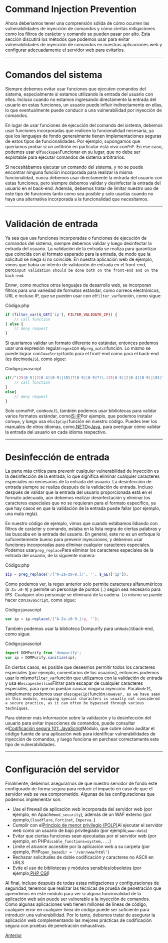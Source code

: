 # Command Injection Prevention

Ahora deberíamos tener una comprensión sólida de cómo ocurren las vulnerabilidades de inyección de comandos y cómo ciertas mitigaciones como los filtros de carácter y comando se pueden pasar por alto. Esta sección discutirá los métodos que podemos usar para evitar vulnerabilidades de inyección de comandos en nuestras aplicaciones web y configurar adecuadamente el servidor web para evitarlos.

---

# **Comandos del sistema**

Siempre debemos evitar usar funciones que ejecuten comandos del sistema, especialmente si estamos utilizando la entrada del usuario con ellos. Incluso cuando no estamos ingresando directamente la entrada del usuario en estas funciones, un usuario puede influir indirectamente en ellas, lo que eventualmente puede conducir a una vulnerabilidad por inyección de comandos.

En lugar de usar funciones de ejecución del comando del sistema, debemos usar funciones incorporadas que realicen la funcionalidad necesaria, ya que los lenguajes de fondo generalmente tienen implementaciones seguras de estos tipos de funcionalidades. Por ejemplo, supongamos que queríamos probar si un anfitrión en particular está vivo con`PHP`. En ese caso, podemos usar el`fsockopen`Funcionar en su lugar, que no debe ser explotable para ejecutar comandos de sistema arbitrarios.

Si necesitábamos ejecutar un comando del sistema, y no se puede encontrar ninguna función incorporada para realizar la misma funcionalidad, nunca debemos usar directamente la entrada del usuario con estas funciones, pero siempre debemos validar y desinfectar la entrada del usuario en el back-end. Además, debemos tratar de limitar nuestro uso de este tipo de funciones tanto como sea posible y solo usarlas cuando no haya una alternativa incorporada a la funcionalidad que necesitamos.

---

# **Validación de entrada**

Ya sea que use funciones incorporadas o funciones de ejecución de comandos del sistema, siempre debemos validar y luego desinfectar la entrada del usuario. La validación de la entrada se realiza para garantizar que coincida con el formato esperado para la entrada, de modo que la solicitud se niega si no coincide. En nuestra aplicación web de ejemplo, vimos que había un intento de validación de entrada en el front-end, pero`input validation should be done both on the front-end and on the back-end`.

En`PHP`, como muchos otros lenguajes de desarrollo web, se incorporan filtros para una variedad de formatos estándar, como correos electrónicos, URL e incluso IP, que se pueden usar con el`filter_var`función, como sigue:

Código:php

```php
if (filter_var($_GET['ip'], FILTER_VALIDATE_IP)) {
    // call function
} else {
    // deny request
}

```

Si queríamos validar un formato diferente no estándar, entonces podemos usar una expresión regular`regex`con el`preg_match`función. Lo mismo se puede lograr con`JavaScript`tanto para el front-end como para el back-end (es decir`NodeJS`), como sigue:

Código:javascript

```jsx
if(/^(25[0-5]|2[0-4][0-9]|[01]?[0-9][0-9]?)\.(25[0-5]|2[0-4][0-9]|[01]?[0-9][0-9]?)\.(25[0-5]|2[0-4][0-9]|[01]?[0-9][0-9]?)\.(25[0-5]|2[0-4][0-9]|[01]?[0-9][0-9]?)$/.test(ip)){
    // call function
}
else{
    // deny request
}

```

Solo como`PHP`, con`NodeJS`, también podemos usar bibliotecas para validar varios formatos estándar, como[IS-IP](https://www.npmjs.com/package/is-ip)Por ejemplo, que podemos instalar con`npm`, y luego usa el`isIp(ip)`función en nuestro código. Puedes leer los manuales de otros idiomas, como[.NETO](https://learn.microsoft.com/en-us/aspnet/web-pages/overview/ui-layouts-and-themes/validating-user-input-in-aspnet-web-pages-sites)o[Java](https://docs.oracle.com/cd/E13226_01/workshop/docs81/doc/en/workshop/guide/netui/guide/conValidatingUserInput.html?skipReload=true), para averiguar cómo validar la entrada del usuario en cada idioma respectivo.

---

# **Desinfección de entrada**

La parte más crítica para prevenir cualquier vulnerabilidad de inyección es la desinfección de la entrada, lo que significa eliminar cualquier caracteres especiales no necesarios de la entrada del usuario. La desinfección de entrada siempre se realiza después de la validación de entrada. Incluso después de validar que la entrada del usuario proporcionada está en el formato adecuado, aún debemos realizar desinfectación y eliminar los caracteres especiales que no se requieran para el formato específico, ya que hay casos en que la validación de la entrada puede fallar (por ejemplo, una mala regla).

En nuestro código de ejemplo, vimos que cuando estábamos lidiando con filtros de carácter y comando, estaba en la lista negra de ciertas palabras y las buscaba en la entrada del usuario. En general, este no es un enfoque lo suficientemente bueno para prevenir inyecciones, y debemos usar funciones incorporadas para eliminar cualquier caracteres especiales. Podemos usar`preg_replace`Para eliminar los caracteres especiales de la entrada del usuario, de la siguiente manera:

Código:php

```php
$ip = preg_replace('/[^A-Za-z0-9.]/', '', $_GET['ip']);

```

Como podemos ver, la regex anterior solo permite caracteres alfanuméricos (`A-Za-z0-9`) y permite un personaje de puntos (`.`) según sea necesario para IPS. Cualquier otro personaje se eliminará de la cadena. Lo mismo se puede hacer con`JavaScript`, como sigue:

Código:javascript

```jsx
var ip = ip.replace(/[^A-Za-z0-9.]/g, '');

```

También podemos usar la biblioteca Dompurify para un`NodeJS`back-end, como sigue:

Código:javascript

```jsx
import DOMPurify from 'dompurify';
var ip = DOMPurify.sanitize(ip);

```

En ciertos casos, es posible que deseemos permitir todos los caracteres especiales (por ejemplo, comentarios de los usuarios), entonces podemos usar lo mismo`filter_var`función que utilizamos con la validación de entrada y usa el`escapeshellcmd`Filtrar para escapar de cualquier caracteres especiales, para que no puedan causar ninguna inyección. Para`NodeJS`, simplemente podemos usar el`escape(ip)`función.`However, as we have seen in this module, escaping special characters is usually not considered a secure practice, as it can often be bypassed through various techniques`.

Para obtener más información sobre la validación y la desinfección del usuario para evitar inyecciones de comandos, puede consultar el[Codificación segura 101: JavaScript](https://academy.hackthebox.com/course/preview/secure-coding-101-javascript)Módulo, que cubre cómo auditar el código fuente de una aplicación web para identificar vulnerabilidades de inyección de comandos, y luego funciona en parchear correctamente este tipo de vulnerabilidades.

---

# **Configuración del servidor**

Finalmente, debemos asegurarnos de que nuestro servidor de fondo esté configurado de forma segura para reducir el impacto en caso de que el servidor web se vea comprometido. Algunas de las configuraciones que podemos implementar son:

- Use el firewall de aplicación web incorporada del servidor web (por ejemplo, en Apache`mod_security`), además de un WAF externo (por ejemplo,`Cloudflare`, `Fortinet`, `Imperva`..)
- Cumplir con el[Principio de menor privilegio (POLP)](https://en.wikipedia.org/wiki/Principle_of_least_privilege)Al ejecutar el servidor web como un usuario de bajo privilegiado (por ejemplo,`www-data`)
- Evitar que ciertas funciones sean ejecutadas por el servidor web (por ejemplo, en PHP`disable_functions=system,...`)
- Limite el alcance accesible por la aplicación web a su carpeta (por ejemplo, PHP`open_basedir = '/var/www/html'`)
- Rechazar solicitudes de doble codificación y caracteres no ASCII en URLS
- Evite el uso de bibliotecas y módulos sensibles/obsoletos (por ejemplo,[PHP CGI](https://www.php.net/manual/en/install.unix.commandline.php))

Al final, incluso después de todas estas mitigaciones y configuraciones de seguridad, tenemos que realizar las técnicas de prueba de penetración que aprendimos en este módulo para ver si alguna funcionalidad de la aplicación web aún puede ser vulnerable a la inyección de comandos. Como algunas aplicaciones web tienen millones de líneas de código, cualquier error en cualquier línea de código puede ser suficiente para introducir una vulnerabilidad. Por lo tanto, debemos tratar de asegurar la aplicación web complementando las mejores prácticas de codificación segura con pruebas de penetración exhaustivas.

[Anterior](https://academy.hackthebox.com/module/109/section/1040)